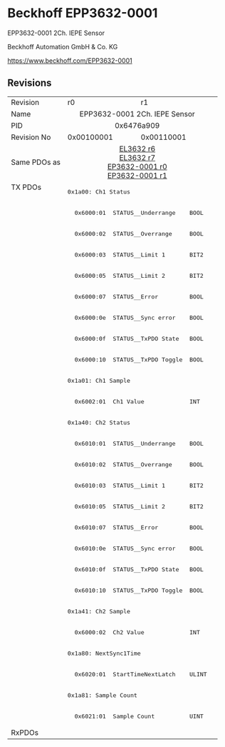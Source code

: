 # Beckhoff EPP3632-0001

EPP3632-0001 2Ch. IEPE Sensor

Beckhoff Automation GmbH & Co. KG

https://www.beckhoff.com/EPP3632-0001

## Revisions
<table>
<tr>
<td>Revision</td>
<td>r0</td>
<td>r1</td>
</tr>
<tr>
<td>Name</td>
<td colspan=2 align="center">EPP3632-0001 2Ch. IEPE Sensor</td>
</tr>
<tr>
<td>PID</td>
<td colspan=2 align="center">0x6476a909</td>
</tr>
<tr>
<td>Revision No</td>
<td>0x00100001</td>
<td>0x00110001</td>
</tr>
<tr>
<td>Same PDOs as</td>
<td colspan=2 align="center"><a href="EL3632.md">EL3632 r6</a><br/><a href="EL3632.md">EL3632 r7</a><br/><a href="EP3632-0001.md">EP3632-0001 r0</a><br/><a href="EP3632-0001.md">EP3632-0001 r1</a></td>
</tr>
<tr>
<td rowspan=26 valign=top>TX PDOs</td>
<td colspan=2 align="left"><pre>0x1a00: Ch1 Status</pre></td>
<td></td>
</tr>
<tr>
<td colspan=2 align="left"><pre>  0x6000:01  STATUS__Underrange    BOOL</pre></td>
</tr>
<tr>
<td colspan=2 align="left"><pre>  0x6000:02  STATUS__Overrange     BOOL</pre></td>
</tr>
<tr>
<td colspan=2 align="left"><pre>  0x6000:03  STATUS__Limit 1       BIT2</pre></td>
</tr>
<tr>
<td colspan=2 align="left"><pre>  0x6000:05  STATUS__Limit 2       BIT2</pre></td>
</tr>
<tr>
<td colspan=2 align="left"><pre>  0x6000:07  STATUS__Error         BOOL</pre></td>
</tr>
<tr>
<td colspan=2 align="left"><pre>  0x6000:0e  STATUS__Sync error    BOOL</pre></td>
</tr>
<tr>
<td colspan=2 align="left"><pre>  0x6000:0f  STATUS__TxPDO State   BOOL</pre></td>
</tr>
<tr>
<td colspan=2 align="left"><pre>  0x6000:10  STATUS__TxPDO Toggle  BOOL</pre></td>
</tr>
<tr>
<td colspan=2 align="left"><pre>0x1a01: Ch1 Sample</pre></td>
</tr>
<tr>
<td colspan=2 align="left"><pre>  0x6002:01  Ch1 Value             INT</pre></td>
</tr>
<tr>
<td colspan=2 align="left"><pre>0x1a40: Ch2 Status</pre></td>
</tr>
<tr>
<td colspan=2 align="left"><pre>  0x6010:01  STATUS__Underrange    BOOL</pre></td>
</tr>
<tr>
<td colspan=2 align="left"><pre>  0x6010:02  STATUS__Overrange     BOOL</pre></td>
</tr>
<tr>
<td colspan=2 align="left"><pre>  0x6010:03  STATUS__Limit 1       BIT2</pre></td>
</tr>
<tr>
<td colspan=2 align="left"><pre>  0x6010:05  STATUS__Limit 2       BIT2</pre></td>
</tr>
<tr>
<td colspan=2 align="left"><pre>  0x6010:07  STATUS__Error         BOOL</pre></td>
</tr>
<tr>
<td colspan=2 align="left"><pre>  0x6010:0e  STATUS__Sync error    BOOL</pre></td>
</tr>
<tr>
<td colspan=2 align="left"><pre>  0x6010:0f  STATUS__TxPDO State   BOOL</pre></td>
</tr>
<tr>
<td colspan=2 align="left"><pre>  0x6010:10  STATUS__TxPDO Toggle  BOOL</pre></td>
</tr>
<tr>
<td colspan=2 align="left"><pre>0x1a41: Ch2 Sample</pre></td>
</tr>
<tr>
<td colspan=2 align="left"><pre>  0x6000:02  Ch2 Value             INT</pre></td>
</tr>
<tr>
<td colspan=2 align="left"><pre>0x1a80: NextSync1Time</pre></td>
</tr>
<tr>
<td colspan=2 align="left"><pre>  0x6020:01  StartTimeNextLatch    ULINT</pre></td>
</tr>
<tr>
<td colspan=2 align="left"><pre>0x1a81: Sample Count</pre></td>
</tr>
<tr>
<td colspan=2 align="left"><pre>  0x6021:01  Sample Count          UINT</pre></td>
</tr>
<tr>
<td>RxPDOs</td>
<td colspan=2 align="left"></td>
</tr>
</table>
